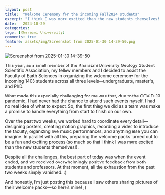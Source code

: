 ```yaml
---
layout: post
title:  "Welcome Ceremony for the incoming Fall2024 students"
excerpt: "I think I was more excited than the new students themselves!!"
date:   2024-10-29
categories: 
tags: [Kharazmi University]
comments: true
feature: assets/img/Screenshot from 2025-01-30 14-39-50.png
---
```


![Screenshot from 2025-01-30 14-39-50](https://github.com/user-attachments/assets/cb9af293-1f34-4095-ae41-0d1580226f57)


This year, as a small member of the Kharazmi University Geology Student Scientific Association, my fellow members and I decided to assist the Faculty of Earth Sciences in organizing the welcome ceremony for the incoming 1403 students across all three levels—undergraduate, master's, and PhD.  

What made this especially challenging for me was that, due to the COVID-19 pandemic, I had never had the chance to attend such events myself. I had no real idea of what to expect. So, the first thing we did as a team was make a promise to handle everything from start to finish on our own.  

Over the past two weeks, we worked hard to coordinate every detail—designing posters, creating motion graphics, recording a video to introduce the faculty, organizing live music performances, and anything else you can imagine. In parallel with all this, preparing the welcome packs turned out to be a fun and exciting process (so much so that I think I was more excited than the new students themselves!).  

Despite all the challenges, the best part of today was when the event ended, and we received overwhelmingly positive feedback from both students and professors. At that moment, all the exhaustion from the past two weeks simply vanished. :)  

And honestly, I’m just posting this because I saw others sharing pictures of their welcome packs—so here’s mine! ;)
